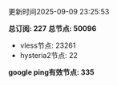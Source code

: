 更新时间2025-09-09 23:25:53

**总订阅: 227**
**总节点: 50096**
- vless节点: 23261
- hysteria2节点: 22

**google ping有效节点: 335**
